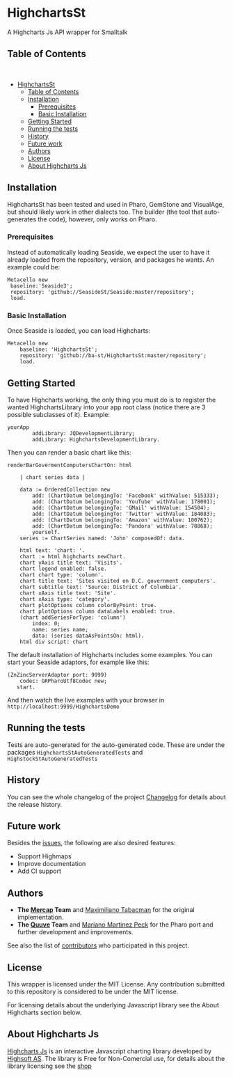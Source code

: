 # HighchartsSt

A Highcharts Js API wrapper for Smalltalk


## Table of Contents
 
  * [HighchartsSt](#highchartsst)
    * [Table of Contents](#table-of-contents)
    * [Installation](#installation)
      * [Prerequisites](#prerequisites)
      * [Basic Installation](#basic-installation)
    * [Getting Started](#getting-started)
    * [Running the tests](#running-the-tests)
    * [History](#history)
    * [Future work](#future-work)
    * [Authors](#authors)
    * [License](#license)
    * [About Highcharts Js](#about-highcharts-js)



## Installation
HighchartsSt has been tested and used in Pharo, GemStone and VisualAge, but should likely work in other dialects too. The builder (the tool that auto-generates the code), however, only works on Pharo. 

### Prerequisites

Instead of automatically loading Seaside, we expect the user to have it already loaded from the repository, version, and packages he wants. An example could be:

```Smalltalk
Metacello new
 baseline:'Seaside3';
 repository: 'github://SeasideSt/Seaside:master/repository';
 load.
```

### Basic Installation

Once Seaside is loaded, you can load Highcharts:

```Smalltalk
Metacello new
	baseline: 'HighchartsSt';
	repository: 'github://ba-st/HighchartsSt:master/repository';
	load.
```

## Getting Started

To have Highcharts working, the only thing you must do is to register the wanted HighchartsLibrary into your app root class (notice there are 3 possible subclasses of it). Example:

```Smalltalk
yourApp 
		addLibrary: JQDevelopmentLibrary;
		addLibrary: HighchartsDevelopmentLibrary.
```

Then you can render a basic chart like this:

```Smalltalk
renderBarGovermentComputersChartOn: html

	| chart series data |
	
	data := OrderedCollection new
		add: (ChartDatum belongingTo: 'Facebook' withValue: 515333);
		add: (ChartDatum belongingTo: 'YouTube' withValue: 178001);
		add: (ChartDatum belongingTo: 'GMail' withValue: 154504);
		add: (ChartDatum belongingTo: 'Twitter' withValue: 184083);
		add: (ChartDatum belongingTo: 'Amazon' withValue: 100762);
		add: (ChartDatum belongingTo: 'Pandora' withValue: 78868);
		yourself.
	series := ChartSeries named: 'John' composedOf: data.
	
	html text: 'chart: '.
	chart := html highcharts newChart.
	chart yAxis title text: 'Visits'.
	chart legend enabled: false.
	chart chart type: 'column'.
	chart title text: 'Sites visited on D.C. government computers'.
	chart subtitle text: 'Source: District of Columbia'.
	chart xAxis title text: 'Site'.
	chart xAxis type: 'category'.
	chart plotOptions column colorByPoint: true.
	chart plotOptions column dataLabels enabled: true.
	(chart addSeriesForType: 'column')
		index: 0;
		name: series name;
		data: (series dataAsPointsOn: html).
	html div script: chart
```

The default installation of Highcharts includes some examples. You can start your Seaside adaptors, for example like this:

```Smalltalk
(ZnZincServerAdaptor port: 9999)
   	codec: GRPharoUtf8Codec new;
   start.	
```

And then watch the live examples with your browser in `http://localhost:9999/HighchartsDemo`


## Running the tests

Tests are auto-generated for the auto-generated code. These are under the packages `HighchartsStAutoGeneratedTests` and `HighstockStAutoGeneratedTests`


## History
You can see the whole changelog of the project [Changelog](CHANGELOG.md) for details about the release history.

## Future work
Besides the [issues](https://github.com/Mercap/HighchartsSt/issues), the following are also desired features:

* Support Highmaps
* Improve documentation
* Add CI support 

## Authors

* **The [Mercap](http://www.mercapsoftware.com) Team** and [Maximiliano Tabacman](https://github.com/mtabacman) for the original implementation.
* **The [Quuve](http://www.debrispublishing.com/) Team** and [Mariano Martinez Peck](https://github.com/marianopeck) for the Pharo port and further development and improvements.


See also the list of [contributors](https://github.com/ba-st/HighchartsSt/graphs/contributors) who participated in this project.


## License

This wrapper is licensed under the MIT License. Any contribution submitted to this repository is considered to be under the MIT license.

For licensing details about the underlying Javascript library see the About Highcharts section below. 


## About Highcharts Js
[Highcharts Js](http://www.highcharts.com/) is an interactive Javascript charting library developed by [Highsoft AS](http://highsoft.com/). The library is Free for Non-Comercial use, for details about the library licensing see the [shop](http://shop.highsoft.com/highcharts.html)
